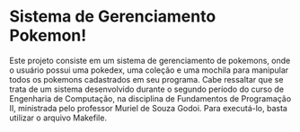 # Sistema de Gerenciamento Pokemon!

Este projeto consiste em um sistema de gerenciamento de pokemons, onde o usuário possui uma pokedex, uma coleção e uma mochila para manipular todos os pokemons cadastrados em seu programa.
Cabe ressaltar que se trata de um sistema desenvolvido durante o segundo período do curso de Engenharia de Computação, na disciplina de Fundamentos de Programação II, ministrada pelo professor Muriel de Souza Godoi. Para executá-lo, basta utilizar o arquivo Makefile.
